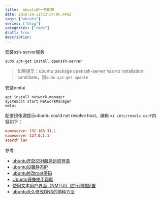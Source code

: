 ```yaml
---
title:  ubuntu的一些配置
date: 2018-10-11T13:54:06.446Z
tags: ["ubuntu"]
series: ["blog"]
categories: ["code"]
draft: true
description:
---
```



安装ssh-server服务
```shell
sudo apt-get install openssh-server
```
>如果提示：ubuntu package openssh-server has no installation candidate，则`sudo apt-get update`

安装nmtui
```shell
apt install network-manager
systemclt start NetworkManager
nmtui
```

配置镜像源提示ubuntu could not resolve host，编辑 `vi /etc/resolv.conf`内容如下：
```conf
nameserver 192.168.31.1
nameserver 127.0.1.1
search lan
```

参考

- [ubuntu开启SSH服务远程登录](https://blog.csdn.net/jackghq/article/details/54974141)
- [ubuntu设置静态IP](https://www.jianshu.com/p/d69a95aa1ed7)
- [ubuntu修改root密码](https://blog.csdn.net/u010002184/article/details/52985645)
- [Ubuntu镜像使用帮助](https://mirror.tuna.tsinghua.edu.cn/help/ubuntu/)
- [使用文本用户界面（NMTUI）进行网络配置](https://access.redhat.com/documentation/zh-cn/red_hat_enterprise_linux/7/html/networking_guide/sec-networking_config_using_nmtui)
- [ubuntu永久修改DNS的两种方法](http://blog.51cto.com/kurolz/1860936)